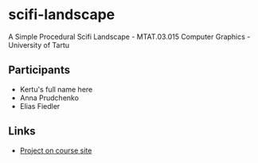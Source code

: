 # scifi-landscape

A Simple Procedural Scifi Landscape - MTAT.03.015 Computer Graphics - University of Tartu

## Participants

- Kertu's full name here
- Anna Prudchenko
- Elias Fiedler

## Links

- [Project on course site](https://courses.cs.ut.ee/2023/cg/fall/Main/Project-ProcScifiLandscape)
